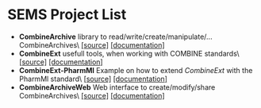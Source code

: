 SEMS Project List
=================

* **CombineArchive** library to read/write/create/manipulate/... CombineArchives\\ [[source]](https://github.com/SemsProject/CombineArchive) [[documentation]](https://semsproject.github.io/CombineArchive/)
* **CombineExt** usefull tools, when working with COMBINE standards\\ [[source]](https://github.com/SemsProject/CombineExt) [[documentation]](https://semsproject.github.io/CombineExt/)
* **CombineExt-PharmMl** Example on how to extend *CombineExt* with the PharmMl standard\\ [[source]](https://github.com/SemsProject/CombineExt-PharmMl) [[documentation]](https://semsproject.github.io/CombineExt-PharmMl/)
* **CombineArchiveWeb** Web interface to create/modify/share CombineArchives\\ [[source]](https://github.com/SemsProject/CombineArchiveWeb) [[documentation]](https://semsproject.github.io/CombineArchiveWeb/)
